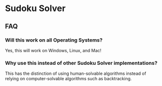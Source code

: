 # Sudoku Solver

## FAQ
### Will this work on all Operating Systems?
Yes, this will work on Windows, Linux, and Mac!


### Why use this instead of other Sudoku Solver implementations?
This has the distinction of using human-solvable algorithms instead of relying on computer-solvable algorithms such as backtracking.